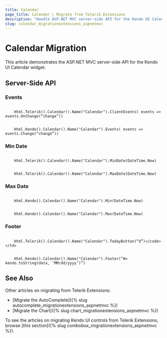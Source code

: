 ```yaml
---
title: Calendar
page_title: Calendar | Migrate from Telerik Extensions
description: "Handle ASP.NET MVC server-side API for the Kendo UI Calendar widget."
slug: calendar_migrationextensions_aspnetmvc
---
```


# Calendar Migration

This article demonstrates the ASP.NET MVC server-side API for the Kendo UI Calendar widget.

## Server-Side API

### Events

```tab-Previous

    Html.Telerik().Calendar().Name("Calendar").ClientEvents( events => events.OnChange(“change”))
```
```tab-Current

    Html.Kendo().Calendar().Name("Calendar").Events( events => events.Change(“change”))
```

### Min Date

```tab-Previous

    Html.Telerik().Calendar().Name("Calendar").MinDate(DateTime.Now)
```
```tab-Current

    Html.Telerik().Calendar().Name("Calendar").MaxDate(DateTime.Now)
```

### Max Date

```tab-Previous

    Html.Kendo().Calendar().Name("Calendar").Min(DateTime.Now)
```
```tab-Current

    Html.Kendo().Calendar().Name("Calendar").Max(DateTime.Now)
```

### Footer

```tab-Previous

    Html.Telerik().Calendar().Name("Calendar").TodayButton(“d”)</code></td>
```
```tab-Current

    Html.Kendo().Calendar().Name("Calendar").Footer(“#= kendo.toString(data, ‘MM/dd/yyyy’)”)
```

## See Also

Other articles on migrating from Telerik Extensions:

* [Migrate the AutoComplete]({% slug autocomplete_migrationextensions_aspnetmvc %})
* [Migrate the Chart]({% slug chart_migrationextensions_aspnetmvc %})

To see the articles on migrating Kendo UI controls from Telerik Extensions, browse [this section]({% slug combobox_migrationextensions_aspnetmvc %}).
